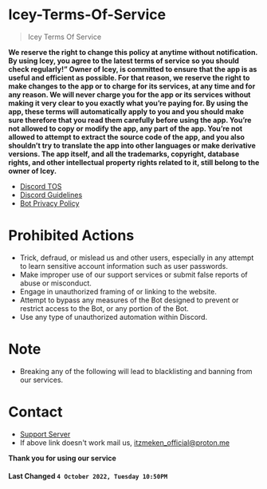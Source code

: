 # Icey-Terms-Of-Service

> Icey Terms Of Service

**We reserve the right to change this policy at anytime without notification. By using Icey, you agree to the latest terms of service so you should check regularly!”
Owner of Icey, is committed to ensure that the app is as useful and efficient as possible. For that reason, we reserve the right to make changes to the app or to charge for its services, at any time and for any reason. We will never charge you for the app or its services without making it very clear to you exactly what you’re paying for.
By using the app, these terms will automatically apply to you and you should make sure therefore that you read them carefully before using the app. You’re not allowed to copy or modify the app, any part of the app. You’re not allowed to attempt to extract the source code of the app, and you also shouldn’t try to translate the app into other languages or make derivative versions. The app itself, and all the trademarks, copyright, database rights, and other intellectual property rights related to it, still belong to the owner of Icey.**

- [Discord TOS](https://discord.com/terms)
- [Discord Guidelines](https://discord.com/guidelines)
- [Bot Privacy Policy](https://github.com/Auth1337/Icey-Privacy-Policy)

# Prohibited Actions

- Trick, defraud, or mislead us and other users, especially in any attempt to learn sensitive account information such as user passwords.
- Make improper use of our support services or submit false reports of abuse or misconduct.
- Engage in unauthorized framing of or linking to the website.
- Attempt to bypass any measures of the Bot designed to prevent or restrict access to the Bot, or any portion of the Bot.
- Use any type of unauthorized automation within Discord.

# Note
- Breaking any of the following will lead to blacklisting and banning from our services.

# Contact

- [Support Server](https://discord.gg/QNfmMqWT5Y)
- If above link doesn't work mail us, itzmeken_official@proton.me

**Thank you for using our service**

#### **Last Changed `4 October 2022, Tuesday 10:50PM`**
